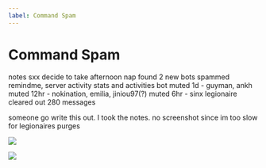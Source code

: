 ```yaml
---
label: Command Spam
---
```


# Command Spam

notes
sxx decide to take afternoon nap
found 2 new bots
spammed remindme, server activity stats and activities bot
muted 1d - guyman, ankh
muted 12hr - nokination, emilia, jiniou97(?)
muted 6hr - sinx
legionaire cleared out 280 messages

someone go write this out.  I took the notes.  no screenshot since im too slow for legionaires purges

[![](https://files.catbox.moe/7du38g.png)](https://files.catbox.moe/7du38g.png)

[![](https://files.catbox.moe/wz8vn8.png)](https://files.catbox.moe/wz8vn8.png)